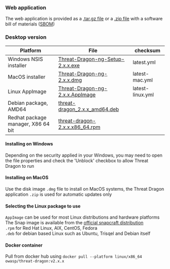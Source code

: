 ### Web application

The web application is provided as a [.tar.gz file][tar] or a [.zip file][zip] with a software bill of materials ([SBOM][sboms])

### Desktop version

|Platform | File | checksum |
|-- | -- | -- |
|Windows NSIS installer | [Threat-Dragon-ng-Setup-2.x.x.exe][exe] | latest.yml |
|MacOS installer | [Threat-Dragon-ng-2.x.x.dmg][dmg] | latest-mac.yml |
|Linux AppImage | [Threat-Dragon-ng-2.x.x.AppImage][app] | latest-linux.yml |
|Debian package, AMD64 | [threat-dragon_2.x.x_amd64.deb][deb] |  |
|Redhat package manager, X86 64 bit | [threat-dragon-2.x.x.x86_64.rpm][rpm] |  |

#### Installing on Windows

Depending on the security applied in your Windows, you may need to open the file properties
and check the 'Unblock' checkbox to allow Threat Dragon to run  

#### Installing on MacOS

Use the disk image `.dmg` file to install on MacOS systems,
the Threat Dragon application `.zip` is used for automatic updates only

#### Selecting the Linux package to use

`AppImage` can be used for most Linux distributions and hardware platforms  
The Snap image is available from the [official snapcraft distribution][snap]  
`.rpm` for Red Hat Linux, AIX, CentOS, Fedora  
`.deb` for debian based Linux such as Ubuntu, Trisqel and Debian itself  

#### Docker container

Pull from docker hub using `docker pull --platform linux/x86_64 owasp/threat-dragon:v2.x.x`  

[app]: https://github.com/OWASP/threat-dragon/releases/download/v2.x.x/Threat-Dragon-ng-2.x.x.AppImage
[deb]: https://github.com/OWASP/threat-dragon/releases/download/v2.x.x/threat-dragon_2.x.x_amd64.deb
[dmg]: https://github.com/OWASP/threat-dragon/releases/download/v2.x.x/Threat-Dragon-ng-2.x.x.dmg
[exe]: https://github.com/OWASP/threat-dragon/releases/download/v2.x.x/Threat-Dragon-ng-Setup-2.x.x.exe
[rpm]: https://github.com/OWASP/threat-dragon/releases/download/v2.x.x/threat-dragon-2.x.x.x86_64.rpm
[sboms]: https://github.com/OWASP/threat-dragon/releases/download/v2.x.x/threat-dragon-sboms.zip
[snap]: https://snapcraft.io/threat-dragon
[tar]: https://github.com/OWASP/threat-dragon/archive/refs/tags/v2.x.x.tar.gz
[zip]: https://github.com/OWASP/threat-dragon/archive/refs/tags/v2.x.x.zip
